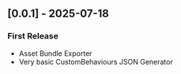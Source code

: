 ## [0.0.1] - 2025-07-18
### First Release
- Asset Bundle Exporter
- Very basic CustomBehaviours JSON Generator